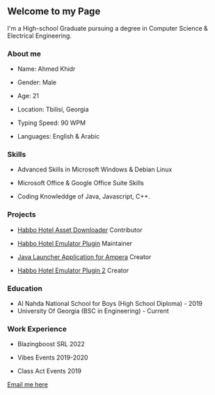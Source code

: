 ## Welcome to my Page

I'm a High-school Graduate pursuing a degree in Computer Science & Electrical Engineering.

### About me
- Name: Ahmed Khidr

- Gender: Male

- Age: 21

- Location: Tbilisi, Georgia

- Typing Speed: 90 WPM

- Languages: English & Arabic

### Skills

- Advanced Skills in Microsoft Windows & Debian Linux

- Microsoft Office & Google Office Suite Skills

- Coding Knowleddge of Java, Javascript, C++.

### Projects

- [Habbo Hotel Asset Downloader](https://github.com/higoka/habbo-downloader) Contributor

- [Habbo Hotel Emulator Plugin](https://github.com/Dippys/StaffTools) Maintainer

- [Java Launcher Application for Ampera](https://github.com/Dippys/Ampera-Launcher) Creator

- [Habbo Hotel Emulator Plugin 2](https://git.krews.org/SenpaiDipper/Random-Commands) Creator

### Education

- Al Nahda National School for Boys (High School Diploma) - 2019
- University Of Georgia (BSC in Engineering) - Current

### Work Experience

- Blazingboost SRL 2022

- Vibes Events 2019-2020

- Class Act Events 2019

[Email me here](mailto:ahmed@barrawi.xyz)
